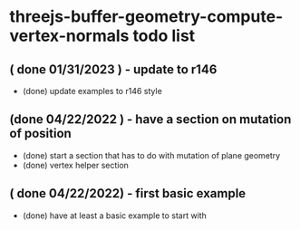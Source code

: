 # threejs-buffer-geometry-compute-vertex-normals todo list



## ( done 01/31/2023 ) - update to r146
* (done) update examples to r146 style

## (done 04/22/2022 ) - have a section on mutation of position
* (done) start a section that has to do with mutation of plane geometry
* (done) vertex helper section

## ( done 04/22/2022) - first basic example
* (done) have at least a basic example to start with